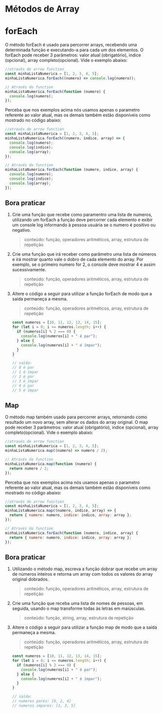 # Métodos de Array

# forEach

O método forEach é usado para percorrer arrays, recebendo uma determinada função e executando-a para cada um dos elementos. O forEach pode receber 3 parâmetros: valor atual (obrigatório), indice (opcional), array completo(opcional). Vide o exemplo abaixo:

```javascript
//através de arrow function
const minhaListaNumerica = [1, 2, 3, 4, 5];
minhaListaNumerica.forEach((numero) => console.log(numero));

// Através do function
minhaListaNumerica.forEach(function (numero) {
  console.log(numero);
});
```

Perceba que nos exemplos acima nós usamos apenas o parametro referente ao valor atual, mas os demais também estão disponíveis como mostrado no código abaixo:

```javascript
//através de arrow function
const minhaListaNumerica = [1, 2, 3, 4, 5];
minhaListaNumerica.forEach((numero, indice, array) => {
  console.log(numero);
  console.log(indice);
  console.log(array);
});

// Através do function
minhaListaNumerica.forEach(function (numero, indice, array) {
  console.log(numero);
  console.log(indice);
  console.log(array);
});
```

## Bora praticar

1. Crie uma função que recebe como paramentro uma lista de numeros, utilizando um forEach a função deve percorrer cada elemento e exibir um console log informando à pessoa usuária se o numero é positivo ou negativo.

   > conteúdo: função, operadores aritméticos, array, estrutura de repetição

2. Crie uma função que irá receber como parâmetro uma lista de números e irá mostrar quanto vale o dobro de cada elemento do array. Por exemplo, se o primeiro numero for 2, o console deve mostrar 4 e assim sucessivamente.

   > conteúdo: função, operadores aritméticos, array, estrutura de repetição

3. Altere o código a seguir para utilizar a função forEach de modo que a saída permaneça a mesma.

   > conteúdo: função, operadores aritméticos, array, estrutura de repetição

   ```javascript
   const numeros = [10, 11, 12, 13, 14, 15];
   for (let i = 0; i <= numeros.length; i++) {
     if (numeros[i] % 2 === 0) {
       console.log(numeros[i] + " é par");
     } else {
       console.log(numeros[i] + " é ímpar");
     }
   }

   // saída:
   // 0 é par
   // 1 é ímpar
   // 2 é par
   // 3 é ímpar
   // 4 é par
   // 5 é ímpar
   ```

## Map

O método map também usado para percorrer arrays, retornando como resultado um novo array, sem alterar os dados do array original. O map pode receber 3 parâmetros: valor atual (obrigatório), indice (opcional), array completo(opcional). Vide o exemplo abaixo:

```javascript
//através de arrow function
const minhaListaNumerica = [1, 2, 3, 4, 5];
minhaListaNumerica.map((numero) => numero / 2);

// Através do function
minhaListaNumerica.map(function (numero) {
  return numero / 2;
});
```

Perceba que nos exemplos acima nós usamos apenas o parametro referente ao valor atual, mas os demais também estão disponíveis como mostrado no código abaixo:

```javascript
//através de arrow function
const minhaListaNumerica = [1, 2, 3, 4, 5];
minhaListaNumerica.map((numero, indice, array) => {
  return { numero: numero, indice: indice, array: array };
});

// Através do function
minhaListaNumerica.forEach(function (numero, indice, array) {
  return { numero: numero, indice: indice, array: array };
});
```

## Bora praticar

1. Utilizando o método map, escreva a função dobrar que recebe um array de números inteiros e retorna um array com todos os valores do array original dobrados.

   > conteúdo: função, operadores aritméticos, array, estrutura de repetição

2. Crie uma função que receba uma lista de nomes de pessoas, em seguida, usando o map transforme todas às letras em maiúsculas.
   > conteúdo: função, string, array, estrutura de repetição
3. Altere o código a seguir para utilizar a função map de modo que a saída permaneça a mesma.

   > conteúdo: função, operadores aritméticos, array, estrutura de repetição

   ```javascript
   const numeros = [10, 11, 12, 13, 14, 15];
   for (let i = 0; i <= numeros.length; i++) {
     if (numeros[i] % 2 === 0) {
       console.log(numeros[i] + " é par");
     } else {
       console.log(numeros[i] + " é ímpar");
     }
   }

   // saída:
   // numeros pares: [0, 2, 4]
   // numeros impares: [1, 3, 5]
   ```
